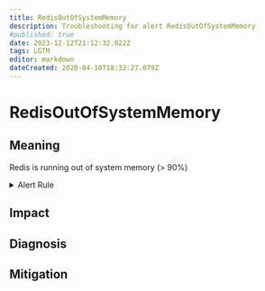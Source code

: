 ```yaml
---
title: RedisOutOfSystemMemory
description: Troubleshooting for alert RedisOutOfSystemMemory
#published: true
date: 2023-12-12T21:12:32.022Z
tags: LGTM
editor: markdown
dateCreated: 2020-04-10T18:32:27.079Z
---
```


# RedisOutOfSystemMemory

## Meaning
[//]: # "Short paragraph that explains what the alert means"
Redis is running out of system memory (> 90%)

<details>
  <summary>Alert Rule</summary>

  ```yaml
alert: RedisOutOfSystemMemory
expr: redis_memory_used_bytes / redis_total_system_memory_bytes * 100 > 90
for: 2m
labels:
    severity: warning
annotations:
    summary: Redis out of system memory (instance {{ $labels.instance }})
    description: |-
        Redis is running out of system memory (> 90%)
          VALUE = {{ $value }}
          LABELS = {{ $labels }}
    runbook: https://github.com/srerun/prometheus-alerts/content/runbooks/RedisOutOfSystemMemory

  ```
</details>


## Impact
[//]: # "What could / will happen if the alert is not addressed"



## Diagnosis
[//]: # "Steps to take to identify the cause of the problem"



## Mitigation
[//]: # "The steps necessary to resolve the alert"
